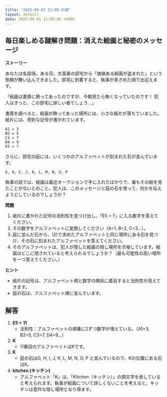 ```yaml
---
title: "2025-09-01 11:09 の謎"
layout: default
date: 2025-09-01 11:09:00 +0900
---
```

## 毎日楽しめる謎解き問題：消えた絵画と秘密のメッセージ

**ストーリー**

あなたは名探偵。ある日、大富豪の邸宅から「価値ある絵画が盗まれた」という依頼が舞い込んできました。邸宅に到着すると、執事が青ざめた顔で出迎えます。

「絵画は書斎に飾ってあったのですが、今朝見たら無くなっていたのです！ 犯人はきっと、この邸宅に詳しい者でしょう…」

書斎を調べると、絵画が飾ってあった場所には、小さな紙片が落ちていました。紙片には、奇妙な記号が書かれています。

```
A1 = 3
B2 = 5
C3 = 7
D4 = 9
E5 = ?
```

さらに、邸宅の庭には、いくつかのアルファベットが刻まれた石が並んでいます。

```
G, H, I, J, K, L, M, N, O, P
```

執事の話では、絵画は最近オークションで手に入れたばかりで、誰もその絵を見たことがないとのこと。犯人は、このメッセージと庭の石を使って、何かを伝えようとしているのでしょうか？

**問題**

1. 紙片に書かれた記号の法則性を見つけ出し、「E5 = ?」に入る数字を答えてください。
2. その数字をアルファベットに変換してください（A=1, B=2, C=3...）。
3. 庭に並んだ石から、(2)で求めたアルファベットと同じ場所にある石を見つけ、その石に刻まれたアルファベットを答えてください。
4. そのアルファベットは、犯人が隠した絵画の隠し場所を示唆しています。絵画はどこに隠されていると考えられるでしょうか？（最も可能性の高い場所を一つ答えてください。）

**ヒント**

*   紙片の記号は、アルファベット順と数字の関係に着目すると法則性が見えてきます。
*   庭の石は、アルファベット順に並んでいます。

## 解答

1.  **E5 = 11**
    *   法則性：アルファベットの順番に2ずつ数字が増えている。（A1=3, B2=5, C3=7, D4=9...）
2.  **K**
    *   11番目のアルファベットはKです。
3.  **K**
    *   庭の石はG, H, I, J, K, L, M, N, O, P と並んでいるので、Kの位置にある石はK。
4.  **kitchen (キッチン)**
    *   アルファベット「K」は、「Kitchen（キッチン）」の頭文字を表していると考えられます。執事が絵画について詳しくないことを考えると、キッチンは意外な隠し場所となり得ます。
